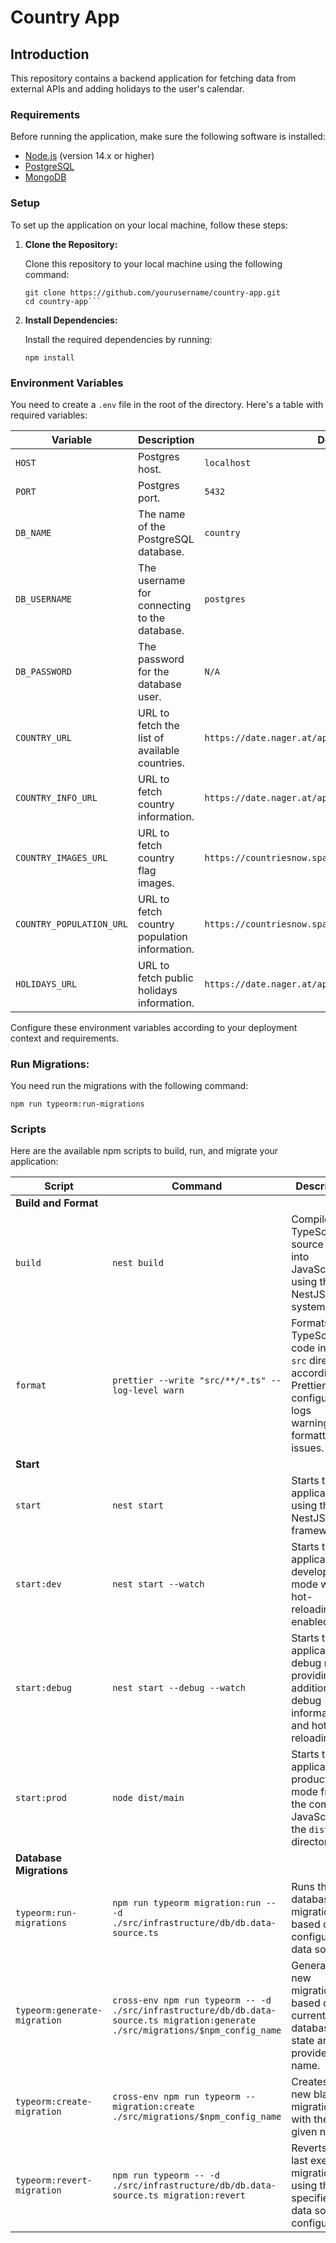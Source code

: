 # Country App

## Introduction

This repository contains a backend application for fetching data from external APIs and adding holidays to the user's calendar.

### Requirements

Before running the application, make sure the following software is installed:

- [Node.js](https://nodejs.org/) (version 14.x or higher)
- [PostgreSQL](https://www.postgresql.org/)
- [MongoDB](https://www.mongodb.com/)

### Setup

To set up the application on your local machine, follow these steps:

1. **Clone the Repository:**

   Clone this repository to your local machine using the following command:

   ````
   git clone https://github.com/yourusername/country-app.git
   cd country-app```
   ````

2. **Install Dependencies:**

   Install the required dependencies by running:

   ```
   npm install
   ```

### Environment Variables

You need to create a `.env` file in the root of the directory. Here's a table with required variables:

| Variable                 | Description                                   | Default Value                                               |
| ------------------------ | --------------------------------------------- | ----------------------------------------------------------- |
| `HOST`                   | Postgres host.                                | `localhost`                                                 |
| `PORT`                   | Postgres port.                                | `5432`                                                      |
| `DB_NAME`                | The name of the PostgreSQL database.          | `country`                                                   |
| `DB_USERNAME`            | The username for connecting to the database.  | `postgres`                                                  |
| `DB_PASSWORD`            | The password for the database user.           | `N/A`                                                       |
| `COUNTRY_URL`            | URL to fetch the list of available countries. | `https://date.nager.at/api/v3/AvailableCountries`           |
| `COUNTRY_INFO_URL`       | URL to fetch country information.             | `https://date.nager.at/api/v3/CountryInfo`                  |
| `COUNTRY_IMAGES_URL`     | URL to fetch country flag images.             | `https://countriesnow.space/api/v0.1/countries/flag/images` |
| `COUNTRY_POPULATION_URL` | URL to fetch country population information.  | `https://countriesnow.space/api/v0.1/countries/population`  |
| `HOLIDAYS_URL`           | URL to fetch public holidays information.     | `https://date.nager.at/api/v3/PublicHolidays/`              |

Configure these environment variables according to your deployment context and requirements.

### Run Migrations:

You need run the migrations with the following command:

```
npm run typeorm:run-migrations
```

### Scripts

Here are the available npm scripts to build, run, and migrate your application:

| Script                       | Command                                                                                                                          | Description                                                                                                                  |
| ---------------------------- | -------------------------------------------------------------------------------------------------------------------------------- | ---------------------------------------------------------------------------------------------------------------------------- |
| **Build and Format**         |                                                                                                                                  |                                                                                                                              |
| `build`                      | `nest build`                                                                                                                     | Compiles the TypeScript source code into JavaScript using the NestJS build system.                                           |
| `format`                     | `prettier --write "src/**/*.ts" --log-level warn`                                                                                | Formats the TypeScript code in the `src` directory according to Prettier configuration, logs warnings for formatting issues. |
| **Start**                    |                                                                                                                                  |                                                                                                                              |
| `start`                      | `nest start`                                                                                                                     | Starts the application using the NestJS framework.                                                                           |
| `start:dev`                  | `nest start --watch`                                                                                                             | Starts the application in development mode with hot-reloading enabled.                                                       |
| `start:debug`                | `nest start --debug --watch`                                                                                                     | Starts the application in debug mode, providing additional debug information and hot-reloading.                              |
| `start:prod`                 | `node dist/main`                                                                                                                 | Starts the application in production mode from the compiled JavaScript in the `dist` directory.                              |
| **Database Migrations**      |                                                                                                                                  |                                                                                                                              |
| `typeorm:run-migrations`     | `npm run typeorm migration:run -- -d ./src/infrastructure/db/db.data-source.ts`                                                  | Runs the database migrations based on the configured data source.                                                            |
| `typeorm:generate-migration` | `cross-env npm run typeorm -- -d ./src/infrastructure/db/db.data-source.ts migration:generate ./src/migrations/$npm_config_name` | Generates a new migration file based on the current database state and the provided name.                                    |
| `typeorm:create-migration`   | `cross-env npm run typeorm -- migration:create ./src/migrations/$npm_config_name`                                                | Creates a new blank migration file with the given name.                                                                      |
| `typeorm:revert-migration`   | `npm run typeorm -- -d ./src/infrastructure/db/db.data-source.ts migration:revert`                                               | Reverts the last executed migration using the specified data source configuration.                                           |
